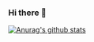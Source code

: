 ### Hi there 👋

<!--
**Beeta/Beeta** is a ✨ _special_ ✨ repository because its `README.md` (this file) appears on your GitHub profile.

Here are some ideas to get you started:

- 🔭 I’m currently working on ...
- 🌱 I’m currently learning ...
- 👯 I’m looking to collaborate on ...
- 🤔 I’m looking for help with ...
- 💬 Ask me about ...
- 📫 How to reach me: ...
- 😄 Pronouns: ...
- ⚡ Fun fact: ...
<img align="center" alt="GIF" src="https://media.giphy.com/media/iIqmM5tTjmpOB9mpbn/giphy.gif" />
-->
[![Anurag's github stats](https://github-readme-stats.vercel.app/api?username=beeta&theme=dark)](https://github.com/anuraghazra/github-readme-stats)


